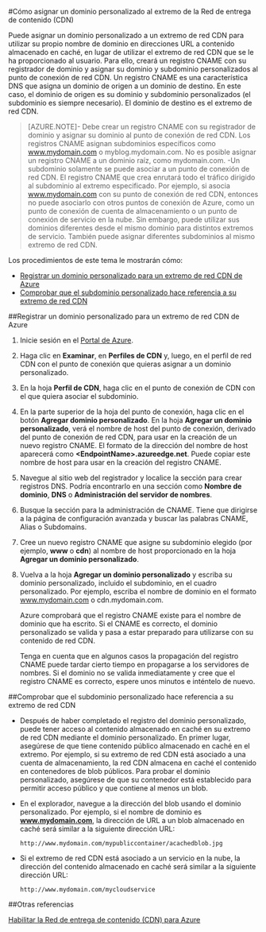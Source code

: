 <properties 
	 pageTitle="Asignación del contenido de la Red de entrega de contenido (CDN) a un dominio personalizado" 
	 description="Este tema muestra cómo asignar contenido de la red CDN a un dominio personalizado" 
	 services="cdn" 
	 documentationCenter="" 
	 authors="camsoper" 
	 manager="dwrede" 
	 editor=""/>
<tags 
	 ms.service="cdn" 
	 ms.workload="media" 
	 ms.tgt_pltfrm="na" 
	 ms.devlang="na" 
	 ms.topic="article" 
	 ms.date="12/02/2015" 
	 ms.author="casoper"/>

#Cómo asignar un dominio personalizado al extremo de la Red de entrega de contenido (CDN)

Puede asignar un dominio personalizado a un extremo de red CDN para utilizar su propio nombre de dominio en direcciones URL a contenido almacenado en caché, en lugar de utilizar el extremo de red CDN que se le ha proporcionado al usuario. Para ello, creará un registro CNAME con su registrador de dominio y asignar su dominio y subdominio personalizados al punto de conexión de red CDN. Un registro CNAME es una característica DNS que asigna un dominio de origen a un dominio de destino. En este caso, el dominio de origen es su dominio y subdominio personalizados (el subdominio es siempre necesario). El dominio de destino es el extremo de red CDN.

> [AZURE.NOTE]- Debe crear un registro CNAME con su registrador de dominio y asignar su dominio al punto de conexión de red CDN. Los registros CNAME asignan subdominios específicos como www.mydomain.com o myblog.mydomain.com. No es posible asignar un registro CNAME a un dominio raíz, como mydomain.com. -Un subdominio solamente se puede asociar a un punto de conexión de red CDN. El registro CNAME que crea enrutará todo el tráfico dirigido al subdominio al extremo especificado. Por ejemplo, si asocia www.mydomain.com con su punto de conexión de red CDN, entonces no puede asociarlo con otros puntos de conexión de Azure, como un punto de conexión de cuenta de almacenamiento o un punto de conexión de servicio en la nube. Sin embargo, puede utilizar sus dominios diferentes desde el mismo dominio para distintos extremos de servicio. También puede asignar diferentes subdominios al mismo extremo de red CDN.

Los procedimientos de este tema le mostrarán cómo:

-	[Registrar un dominio personalizado para un extremo de red CDN de Azure](#subheading1)
-	[Comprobar que el subdominio personalizado hace referencia a su extremo de red CDN](#subheading3) 

##<a name="subheading1"></a>Registrar un dominio personalizado para un extremo de red CDN de Azure

1.	Inicie sesión en el [Portal de Azure](http://portal.azure.com/).
2.	Haga clic en **Examinar**, en **Perfiles de CDN** y, luego, en el perfil de red CDN con el punto de conexión que quieras asignar a un dominio personalizado.  
3.	En la hoja **Perfil de CDN**, haga clic en el punto de conexión de CDN con el que quiera asociar el subdominio.
4.	En la parte superior de la hoja del punto de conexión, haga clic en el botón **Agregar dominio personalizado**. En la hoja **Agregar un dominio personalizado**, verá el nombre de host del punto de conexión, derivado del punto de conexión de red CDN, para usar en la creación de un nuevo registro CNAME. El formato de la dirección del nombre de host aparecerá como **&lt;EndpointName>.azureedge.net**. Puede copiar este nombre de host para usar en la creación del registro CNAME.  

5.	Navegue al sitio web del registrador y localice la sección para crear registros DNS. Podría encontrarlo en una sección como **Nombre de dominio**, **DNS** o **Administración del servidor de nombres**.
6.	Busque la sección para la administración de CNAME. Tiene que dirigirse a la página de configuración avanzada y buscar las palabras CNAME, Alias o Subdomains.
7.	Cree un nuevo registro CNAME que asigne su subdominio elegido (por ejemplo, **www** o **cdn**) al nombre de host proporcionado en la hoja **Agregar un dominio personalizado**.
8.	Vuelva a la hoja **Agregar un dominio personalizado** y escriba su dominio personalizado, incluido el subdominio, en el cuadro personalizado. Por ejemplo, escriba el nombre de dominio en el formato www.mydomain.com o cdn.mydomain.com.   

	Azure comprobará que el registro CNAME existe para el nombre de dominio que ha escrito. Si el CNAME es correcto, el dominio personalizado se valida y pasa a estar preparado para utilizarse con su contenido de red CDN.

	Tenga en cuenta que en algunos casos la propagación del registro CNAME puede tardar cierto tiempo en propagarse a los servidores de nombres. Si el dominio no se valida inmediatamente y cree que el registro CNAME es correcto, espere unos minutos e inténtelo de nuevo.

##<a name="subheading3"></a>Comprobar que el subdominio personalizado hace referencia a su extremo de red CDN

-	Después de haber completado el registro del dominio personalizado, puede tener acceso al contenido almacenado en caché en su extremo de red CDN mediante el dominio personalizado. En primer lugar, asegúrese de que tiene contenido público almacenado en caché en el extremo. Por ejemplo, si su extremo de red CDN está asociado a una cuenta de almacenamiento, la red CDN almacena en caché el contenido en contenedores de blob públicos. Para probar el dominio personalizado, asegúrese de que su contenedor está establecido para permitir acceso público y que contiene al menos un blob.
-	En el explorador, navegue a la dirección del blob usando el dominio personalizado. Por ejemplo, si el nombre de dominio es **www.mydomain.com**, la dirección de URL a un blob almacenado en caché será similar a la siguiente dirección URL:  
	
		http://www.mydomain.com/mypubliccontainer/acachedblob.jpg
-	Si el extremo de red CDN está asociado a un servicio en la nube, la dirección del contenido almacenado en caché será similar a la siguiente dirección URL:

		http://www.mydomain.com/mycloudservice

##Otras referencias


[Habilitar la Red de entrega de contenido (CDN) para Azure](./cdn-create-new-endpoint.md)

 

<!---HONumber=AcomDC_1203_2015-->